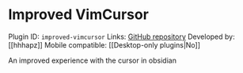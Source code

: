 # Improved VimCursor

Plugin ID: `improved-vimcursor`
Links: [GitHub repository](https://github.com/hhhapz/improved-obsidian-vimcursor)
Developed by: [[hhhapz]]
Mobile compatible: [[Desktop-only plugins|No]]

An improved experience with the cursor in obsidian
